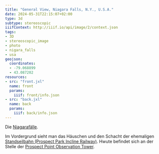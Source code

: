 ```yaml
---
title: "General View, Niagara Falls, N.Y., U.S.A."
date: 2024-05-31T22:15:07+02:00
type: 3d
subtype: stereoscopic
iiifContext: http://iiif.io/api/image/2/context.json
tags:
- 3D
- stereoscopic_image
- photo
- nigara_falls
- usa
geojson:
  coordinates:
  - -79.068899
  - 43.087202
resources:
- src: "front.jxl"
  name: front
  params:
    iiif: front/info.json
- src: "back.jxl"
  name: back
  params:
    iiif: back/info.json
---
```

Die [Niagarafälle](https://de.wikipedia.org/wiki/Niagaraf%C3%A4lle).
<!--more-->
Im Vordergrund sieht man das Häuschen und den Schacht der ehemaligen [Standseilbahn (Prospect Park Incline Railway)](https://en.wikipedia.org/wiki/Prospect_Park_Incline_Railway). Hwute befindet sich an der Stelle der [Prospect Point Observation Tower](https://en.wikipedia.org/wiki/Prospect_Point_Observation_Tower).
